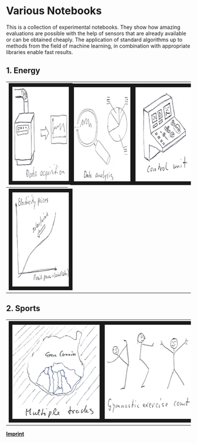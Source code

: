 # Various Notebooks
This is a collection of experimental notebooks. They show how amazing evaluations are possible with the help of sensors that are already available or can be obtained cheaply. The application of standard algorithms up to methods from the field of machine learning, in combination with appropriate libraries enable fast results.
## 1. Energy

<table>
  <tr>
    <th><a href="https://github.com/Sepp28/DiversNotebooks/blob/main/ShellyPlugDataCollector.ipynb" 
                target="_blank"><img src="./images/DataAcquisition_02.png" 
                alt="Link to notebook ShellyPlugDataCollector.ipynb" width="256" height="256" border="10" /></a></th>
    <th><a href="https://github.com/Sepp28/DiversNotebooks/blob/main/Merge_csv_Files_and_Display.ipynb" 
                target="_blank"><img src="./images/DataAnalysis_02.png" 
                alt="Link to ..." width="256" height="256" border="10" /></a></th>
    <th><a href="https://github.com/Sepp28/DiversNotebooks/blob/main/UnderConstruction_01.ipynb" 
                target="_blank"><img src="./images/ControlUnit_01.png" 
                alt="Link to ..." width="256" height="256" border="10" /></a></th>
  </tr>
  <tr>
    <th><a href="https://github.com/Sepp28/DiversNotebooks/blob/main/BundesAPI_01.ipynb" 
                target="_blank"><img src="./images/ElectricityPrices_01.png" 
                alt="Link to ..." width="256" height="256" border="10" /></a></th>
  </tr>
</table>

## 2. Sports

<table>
  <tr>
    <th><a href="https://github.com/Sepp28/GarminMultipleActivities/" 
                target="_blank"><img src="./images/GranCanaria_03.png" 
                alt="Link to notebook ShellyPlugDataCollector.ipynb" width="256" height="256" border="10" /></a></th>
    <th><a href="https://github.com/Sepp28/AnalyzeSportsActivities" 
                target="_blank"><img src="./images/ExerciseCount_02.png" 
                alt="Link to ..." width="256" height="256" border="10" /></a></th>
  </tr>
</table>


**[Imprint](https://github.com/Sepp28/Impressum)**
